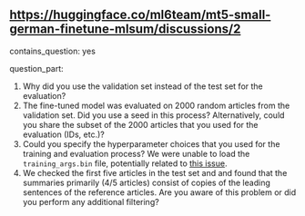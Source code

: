 ## https://huggingface.co/ml6team/mt5-small-german-finetune-mlsum/discussions/2

contains_question: yes

question_part: 
1. Why did you use the validation set instead of the test set for the evaluation?
2. The fine-tuned model was evaluated on 2000 random articles from the validation set. Did you use a seed in this process? Alternatively, could you share the subset of the 2000 articles that you used for the evaluation (IDs, etc.)?
3. Could you specify the hyperparameter choices that you used for the training and evaluation process? We were unable to load the `training_args.bin` file, potentially related to [this issue](https://discuss.huggingface.co/t/cannot-load-training-args-bin/10614).
4. We checked the first five articles in the test set and and found that the summaries primarily (4/5 articles) consist of copies of the leading sentences of the reference articles. Are you aware of this problem or did you perform any additional filtering?
